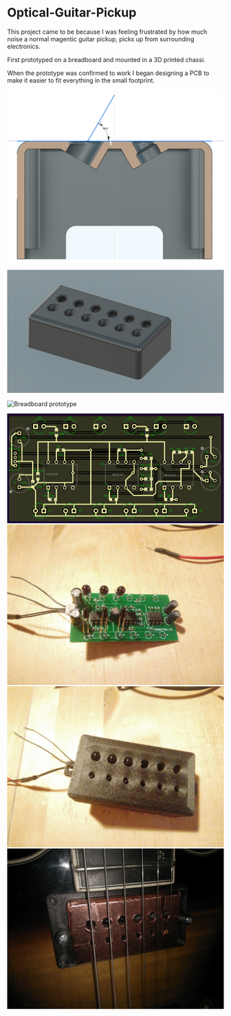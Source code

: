 # Optical-Guitar-Pickup

This project came to be because I was feeling frustrated by how much noise a normal magentic guitar pickup, picks up from surrounding electronics. 

First prototyped on a breadboard and mounted in a 3D printed chassi.

When the prototype was confirmed to work I began designing a PCB to make it easier to fit everything in the small footprint.


![CAD Drawing](https://github.com/DonStroganotti/Optical-Guitar-Pickup/blob/main/Images/pickup%20CAD.PNG)

![CAD Drawing](https://github.com/DonStroganotti/Optical-Guitar-Pickup/blob/main/Images/pickup.png)

![Breadboard prototype](https://github.com/DonStroganotti/Optical-Guitar-Pickup/blob/main/Images/transimpedance%20prototype.jpg)

![1](https://github.com/DonStroganotti/Optical-Guitar-Pickup/blob/main/Images/PCB%20Top.PNG)
![2](https://github.com/DonStroganotti/Optical-Guitar-Pickup/blob/main/Images/circuitboard.jpg)
![3](https://github.com/DonStroganotti/Optical-Guitar-Pickup/blob/main/Images/pickup.jpg)
![4](https://github.com/DonStroganotti/Optical-Guitar-Pickup/blob/main/Images/shielded%20pickup.jpg)
